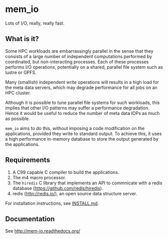 # mem_io
Lots of I/O, really, really fast.


## What is it?
Some HPC workloads are embarrassingly parallel in the sense that they consists of a large number of independent computations performed by coordinated, but non-interacting processes.  Each of these processes performs I/O operations, potentially on a shared, parallel file system such as lustre or GPFS.

Many (smallish) independent write operations will results in a high load for the meta data servers, which may degrade performance for all jobs on an HPC cluster.

Although it is possible to tune parallel file systems for such workloads, this implies that other I/O patterns may suffer a performance degradation.  Hence it would be useful to reduce the number of meta data IOPs as much as possible.

`mem_io` aims to do this, without imposing a code modification on the applications, provided they write to standard output.  To achieve this, it uses a high performance in-memory database to store the output generated by the applications.


## Requirements
1. A C99 capable C compiler to build the applications.
1. The m4 macro processor.
1. The `hiredis` C library that implements an API to commnicate with a redis database (https://github.com/redis/hiredis).
1. redis (http://redis.io/), an open source data structure server.

For installation instructions, see [INSTALL.md](INSTALL.md).


## Documentation
See http://mem-io.readthedocs.org/
